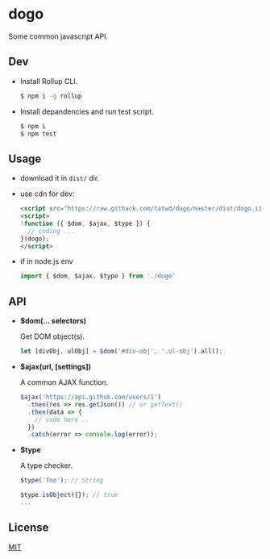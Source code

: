 # dogo

Some common javascript API.

## Dev

- Install Rollup CLI.

  ``` bash
  $ npm i -g rollup
  ```

- Install depandencies and run test script.

  ``` bash
  $ npm i
  $ npm test
  ```


## Usage

- download it in `dist/` dir.

- use cdn for dev:

  ```html
  <script src="https://raw.githack.com/tatwd/dogo/master/dist/dogo.iife.js"></script>
  <script>
  !function ({ $dom, $ajax, $type }) {
    // coding ...
  }(dogo);
  </script>
  ```

- if in node.js env

  ``` js
  import { $dom, $ajax, $type } from './dogo'
  ```  

## API

- **$dom(... selectors)**
  
  Get DOM object(s).

  ``` js
  let [divObj, ulObj] = $dom('#div-obj', '.ul-obj').all();
  ```

- **$ajax(url, [settings])**

  A common AJAX function.

  ``` js
  $ajax('https://api.github.com/users/1')
    .then(res => res.getJson()) // or getText()
    .then(data => {
      // code here ..
    })
    .catch(error => console.log(error));
  ```

- **$type**

  A type checker.

  ``` js
  $type('foo'); // String

  $type.isObject({}); // true
  ...
  ```
## License

[MIT](https://opensource.org/licenses/MIT)